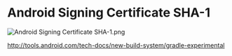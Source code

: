 # Android Signing Certificate SHA-1

![Android Signing Certificate SHA-1.png](https://lh3.googleusercontent.com/vFflT7PSHX30Ys51MtvC8_hGBNa1P4UTXn_WGdSPV-mQeB9QhZpQVyq3wuYYYbv1MKiGSij0QjRv71LUua1z_M98bwWkZ2I-2H7Gerq5zuK0Tdk3XMX12HJG6qZ71lkFNjZvqWVIxkgwCecqYOGeEZ2PV2Vz_N2Ve3ombFmRQFdkGCO3SOuJcW9tlJJAhz53okixPcgsTyA2Rf2f8YVYRuMfDZneZWVe61Zdvvm9qpgN9CGR3jfsg0TMmUE3LODtBwruYBKqSkKqEvZDeBezUn4rrNtqBsHJV6Za4T_bUJ-H7bagykchbXH8VqGPt32EjwcqJLhXsZrTykM3cRFqZRuTMv2KZo71CyizlhGWcaOD7jbtZRdJCk9276H1iWPRs8jELvvLFOYXGJC6aY7QIpp6Z8n1DqjDSkcC5oV5K2z_S5H4XaTt68G4j42F0k8LE9XUF-05ngdfuP8I3qGyHt0kRUT6FLvSTDiXpJ-LY0UlSWqULjvsGaUeebZDl8_83W9Pqnw0RrFshmcEfHDHigClNDZQJD_2RB4QM3Dq97zGzRTtZYCeF4jmh-fjFYgllp6glj5vZXMHyfE3lZ_qyfBOz1udqFE=w549-h309-no)

http://tools.android.com/tech-docs/new-build-system/gradle-experimental
